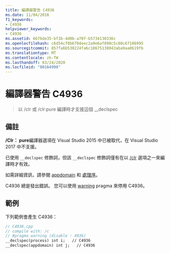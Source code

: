 ```yaml
---
title: 編譯器警告 C4936
ms.date: 11/04/2016
f1_keywords:
- C4936
helpviewer_keywords:
- C4936
ms.assetid: 6676de35-bf1b-4d0b-a70f-b5734130336c
ms.openlocfilehash: c6d54cf8b6704eec2a9e6af890c5c80c67106995
ms.sourcegitcommit: 857fa6b530224fa6c18675138043aba9aa0619fb
ms.translationtype: MT
ms.contentlocale: zh-TW
ms.lasthandoff: 03/24/2020
ms.locfileid: "80164998"
---
```

# <a name="compiler-warning-c4936"></a>編譯器警告 C4936

> 以 /clr 或 /clr:pure 編譯時才支援這個 __declspec

## <a name="remarks"></a>備註

**/Clr： pure**編譯器選項在 Visual Studio 2015 中已被取代，在 Visual Studio 2017 中不支援。

已使用 `__declspec` 修飾詞，但該 `__declspec` 修飾詞僅有在以 [/clr](../../build/reference/clr-common-language-runtime-compilation.md) 選項之一來編譯時才有效。

如需詳細資訊，請參閱 [appdomain](../../cpp/appdomain.md) 和 [處理序](../../cpp/process.md)。

C4936 總是發出錯誤。  您可以使用 [warning](../../preprocessor/warning.md) pragma 來停用 C4936。

## <a name="example"></a>範例

下列範例會產生 C4936：

```cpp
// C4936.cpp
// compile with: /c
// #pragma warning (disable : 4936)
__declspec(process) int i;   // C4936
__declspec(appdomain) int j;   // C4936
```
